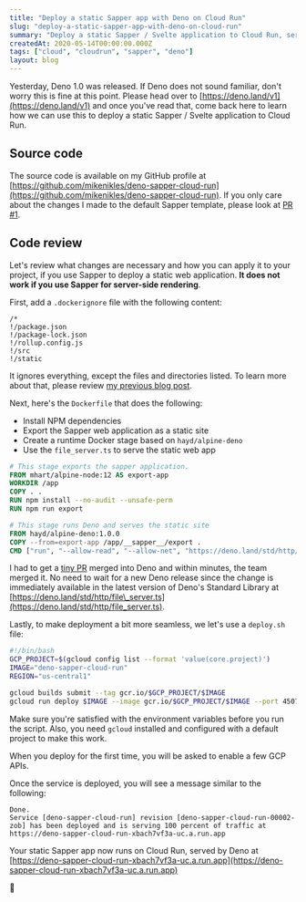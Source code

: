 ```yaml
---
title: "Deploy a static Sapper app with Deno on Cloud Run"
slug: "deploy-a-static-sapper-app-with-deno-on-cloud-run"
summary: "Deploy a static Sapper / Svelte application to Cloud Run, served by Deno."
createdAt: 2020-05-14T00:00:00.000Z
tags: ["cloud", "cloudrun", "sapper", "deno"]
layout: blog
---
```


<script>
  const assetsBasePath = `/blog/${slug}`;
</script>

Yesterday, Deno 1.0 was released. If Deno does not sound familiar, don't worry this is fine at this point. Please head over to [https://deno.land/v1](https://deno.land/v1) and once you've read that, come back here to learn how we can use this to deploy a static Sapper / Svelte application to Cloud Run.

## Source code

The source code is available on my GitHub profile at [https://github.com/mikenikles/deno-sapper-cloud-run](https://github.com/mikenikles/deno-sapper-cloud-run). If you only care about the changes I made to the default Sapper template, please look at [PR #1](https://github.com/mikenikles/deno-sapper-cloud-run/pull/1).

## Code review

Let's review what changes are necessary and how you can apply it to your project, if you use Sapper to deploy a static web application. **It does not work if you use Sapper for server-side rendering**.

First, add a `.dockerignore` file with the following content:

```
/*
!/package.json
!/package-lock.json
!/rollup.config.js
!/src
!/static 
```

It ignores everything, except the files and directories listed. To learn more about that, please review [my previous blog post](https://www.mikenikles.com/blog/sapper-google-cloud-run-continuous-deployment-a-boilerplate-template).

Next, here's the `Dockerfile` that does the following:

* Install NPM dependencies
* Export the Sapper web application as a static site
* Create a runtime Docker stage based on `hayd/alpine-deno`
* Use the `file_server.ts` to serve the static web app

```Dockerfile
# This stage exports the sapper application.
FROM mhart/alpine-node:12 AS export-app
WORKDIR /app
COPY . .
RUN npm install --no-audit --unsafe-perm
RUN npm run export

# This stage runs Deno and serves the static site
FROM hayd/alpine-deno:1.0.0
COPY --from=export-app /app/__sapper__/export .
CMD ["run", "--allow-read", "--allow-net", "https://deno.land/std/http/file_server.ts"] 
```

I had to get a [tiny PR](https://github.com/denoland/deno/pull/5367) merged into Deno and within minutes, the team merged it. No need to wait for a new Deno release since the change is immediately available in the latest version of Deno's Standard Library at [https://deno.land/std/http/file\_server.ts](https://deno.land/std/http/file_server.ts).

Lastly, to make deployment a bit more seamless, we let's use a `deploy.sh` file:

```bash
#!/bin/bash
GCP_PROJECT=$(gcloud config list --format 'value(core.project)')
IMAGE="deno-sapper-cloud-run"
REGION="us-central1"

gcloud builds submit --tag gcr.io/$GCP_PROJECT/$IMAGE
gcloud run deploy $IMAGE --image gcr.io/$GCP_PROJECT/$IMAGE --port 4507 --platform managed --allow-unauthenticated --region $REGION 
```

Make sure you're satisfied with the environment variables before you run the script. Also, you need `gcloud` installed and configured with a default project to make this work.

When you deploy for the first time, you will be asked to enable a few GCP APIs.

Once the service is deployed, you will see a message similar to the following:

```
Done.
Service [deno-sapper-cloud-run] revision [deno-sapper-cloud-run-00002-zob] has been deployed and is serving 100 percent of traffic at https://deno-sapper-cloud-run-xbach7vf3a-uc.a.run.app
```

Your static Sapper app now runs on Cloud Run, served by Deno at [https://deno-sapper-cloud-run-xbach7vf3a-uc.a.run.app](https://deno-sapper-cloud-run-xbach7vf3a-uc.a.run.app)

👋